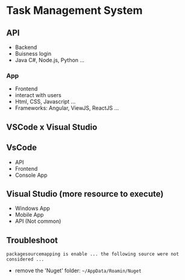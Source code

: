 # Task Management System


## API
- Backend
- Buisness login
- Java C#, Node.js, Python ...


### App
- Frontend
- interact with users
- Html, CSS, Javascript ...
- Frameworks: Angular, ViewJS, ReactJS ...


## VSCode x Visual Studio

## VsCode
- API
- Frontend
- Console App

## Visual Studio (more resource to execute)
- Windows App
- Mobile App
- API (Not common)


## Troubleshoot

`packagesourcemapping is enable ... the following source were not considered ...`
- remove the 'Nuget' folder: `~/AppData/Roamin/Nuget`